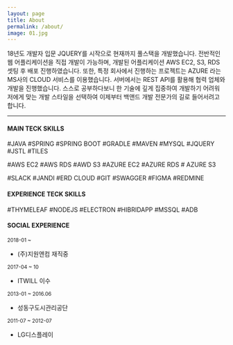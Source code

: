 ```yaml
---
layout: page
title: About
permalink: /about/
image: 01.jpg
---
```


18년도 개발자 입문 JQUERY를 시작으로 현재까지 풀스택을 개발했습니다.
전반적인 웹 어플리케이션을 직접 개발이 가능하며, 개발된 어플리케이션 AWS EC2, S3, RDS 셋팅 후 배포 진행하였습니다.
또한, 특정 회사에서 진행하는 프로젝트는 AZURE 라는 MS사의 CLOUD 서비스를 이용했습니다.
서버에서는 REST API를 활용해 협력 업체와 개발을 진행했습니다.
스스로 공부하다보니 한 기술에 깊게 집중하여 개발하기 어려워 저에게 맞는 개발 스타일을 
선택하여 이제부터 백앤드 개발 전문가의 길로 들어서려고 합니다.

***

#### MAIN TECK SKILLS

#JAVA #SPRING #SPRING BOOT #GRADLE #MAVEN #MYSQL #JQUERY #JSTL #TILES 
  
#AWS EC2 #AWS RDS #AWD S3 #AZURE EC2 #AZURE RDS # AZURE S3  
  
#SLACK #JANDI #ERD CLOUD #GIT #SWAGGER #FIGMA #REDMINE  
  
#### EXPERIENCE TECK SKILLS  
  
#THYMELEAF #NODEJS #ELECTRON #HIBRIDAPP #MSSQL #ADB  
  
  
#### SOCIAL EXPERIENCE
<small>2018-01 ~ </small>
  - (주)지원앤컴 재직중

<small>2017-04 ~ 10</small>
  - ITWILL 이수

<small>2013-01 ~ 2016.06</small>
  - 성동구도시관리공단

<small>2011-07 ~ 2012-07</small>
  - LG디스플레이

